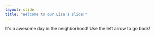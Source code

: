 ```yaml
---
layout: slide
title: "Welcome to our Lisa's slide!"
---
```

It's a awesome day in the neighborhood!
Use the left arrow to go back!